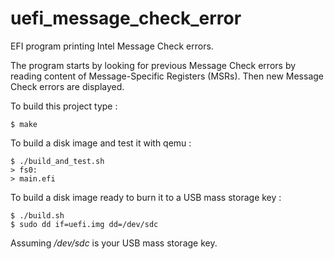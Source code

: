 # uefi_message_check_error
EFI program printing Intel Message Check errors.

The program starts by looking for previous Message Check errors by reading content of Message-Specific Registers (MSRs). Then new Message Check errors are displayed.

To build this project type :
```
$ make
```

To build a disk image and test it with qemu :
```
$ ./build_and_test.sh
> fs0:
> main.efi
```

To build a disk image ready to burn it to a USB mass storage key :
```
$ ./build.sh
$ sudo dd if=uefi.img dd=/dev/sdc
```
Assuming */dev/sdc* is your USB mass storage key.

